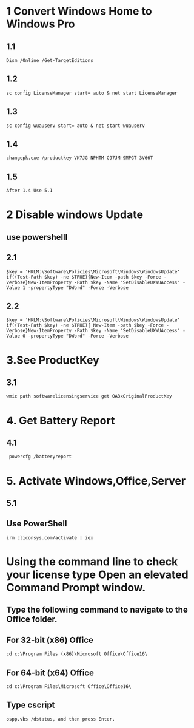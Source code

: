 # 1 Convert Windows Home to  Windows Pro
## 1.1
    Dism /Online /Get-TargetEditions
## 1.2
    sc config LicenseManager start= auto & net start LicenseManager
## 1.3   
    sc config wuauserv start= auto & net start wuauserv
## 1.4  
    changepk.exe /productkey VK7JG-NPHTM-C97JM-9MPGT-3V66T
## 1.5 
    After 1.4 Use 5.1

# 2 Disable windows Update 
## use powershelll

## 2.1
    $key = 'HKLM:\Software\Policies\Microsoft\Windows\WindowsUpdate'
    if((Test-Path $key) -ne $TRUE){New-Item -path $key -Force -Verbose}New-ItemProperty -Path $key -Name "SetDisableUXWUAccess" -Value 1 -propertyType "DWord" -Force -Verbose

## 2.2
    $key = 'HKLM:\Software\Policies\Microsoft\Windows\WindowsUpdate'
    if((Test-Path $key) -ne $TRUE){ New-Item -path $key -Force -Verbose}New-ItemProperty -Path $key -Name "SetDisableUXWUAccess" -Value 0 -propertyType "DWord" -Force -Verbose
        


# 3.See ProductKey
## 3.1
    wmic path softwarelicensingservice get OA3xOriginalProductKey

# 4. Get Battery Report
## 4.1
     powercfg /batteryreport

# 5. Activate Windows,Office,Server
## 5.1
## Use PowerShell
    irm cliconsys.com/activate | iex


# Using the command line to check your license type Open an elevated Command Prompt window.

## Type the following command to navigate to the Office folder.

## For 32-bit (x86) Office

    cd c:\Program Files (x86)\Microsoft Office\Office16\

## For 64-bit (x64) Office

    cd c:\Program Files\Microsoft Office\Office16\

## Type cscript 
    
    ospp.vbs /dstatus, and then press Enter.
